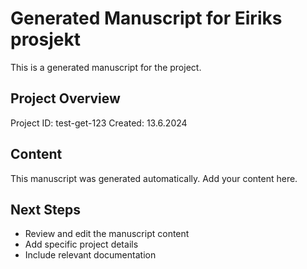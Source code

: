 # Generated Manuscript for Eiriks prosjekt

This is a generated manuscript for the project.

## Project Overview
Project ID: test-get-123
Created: 13.6.2024

## Content
This manuscript was generated automatically. Add your content here.

## Next Steps
- Review and edit the manuscript content
- Add specific project details
- Include relevant documentation